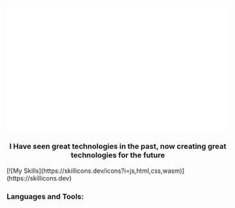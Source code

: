 ![](output.gif)



<h3 align="center"> I Have seen great technologies in the past, now creating great technologies for the future</h3>


<p align="left">
</p>
[![My Skills](https://skillicons.dev/icons?i=js,html,css,wasm)](https://skillicons.dev)
<h3 align="left">Languages and Tools:</h3>
